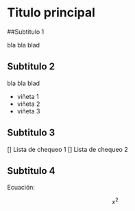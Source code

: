 # Titulo principal

##Subtitulo 1


bla bla blad

## Subtitulo 2

bla bla blad

* viñeta 1
* viñeta 2
* viñeta 3

## Subtitulo 3

[] Lista de chequeo 1
[] Lista de chequeo 2

## Subtitulo 4

Ecuación:

$$ x^2 $$
